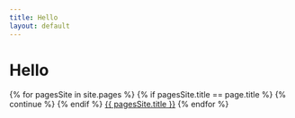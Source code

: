 ```yaml
---
title: Hello
layout: default
---
```

# Hello 

{% for pagesSite in site.pages %}
    {% if pagesSite.title == page.title %}
      {% continue %}
      {% endif %}
         <a href="{{ pagesSite.url }}">{{ pagesSite.title }}</a>
{% endfor %}